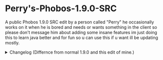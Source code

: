# Perry's-Phobos-1.9.0-SRC
A public Phobos 1.9.0 SRC edit by a person called "Perry" he occasionally works on it when he is bored and needs or wants something in the client so please don't message him about adding some insane features im just doing this to learn java better and for fun so u can use this if u want ill be updating mostly.

<details>
  <summary>Changelog (Differnce from normal 1.9.0 and this edit of mine.)</summary> <br>
  All modules on modulemanager. <br>
  Godly Burrow (HUGE thanks to bush). <br>
  Quiver. <br>
  Anchor. <br>
  Aspect. <br>
  CA Optimized. <br>
  Fixed TestNameTags. <br>
  General Code Improvement. <br>
  GUI Move works anywhere. <br>
  CA Offhandswing now works. <br>
  Made ReverseStep better so if u get stuck in the air all u gotta do is hit space or sneak and it stops. <br>
  Yport mode in speed. <br>
  Placebo settings removed. <br>
  And much more stuff thats all i think of off the top of my head. <br><br>
</details>
